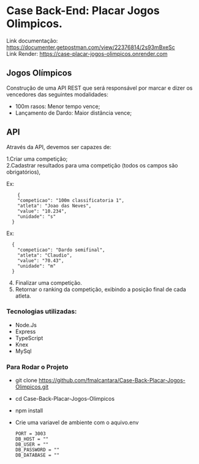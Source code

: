 
 # Case Back-End: Placar Jogos Olimpicos.

Link documentação: https://documenter.getpostman.com/view/22376814/2s93mBxeSc
<br/>
Link Render: https://case-placar-jogos-olimpicos.onrender.com

## Jogos Olímpicos
Construção de uma API REST que será responsável por marcar e dizer os vencedores das seguintes modalidades:

- 100m rasos: Menor tempo vence;
- Lançamento de Dardo: Maior distância vence;


## API
Através da API, devemos ser capazes de:

1.Criar uma competição;
<br/>
2.Cadastrar resultados para uma competição (todos os campos são obrigatórios), 

Ex:
  
        {
        "competicao": "100m classificatoria 1", 
        "atleta": "Joao das Neves", 
        "value": "10.234", 
        "unidade": "s"
      }


Ex:

      {
        "competicao": "Dardo semifinal", 
        "atleta": "Claudio", 
        "value": "70.43", 
        "unidade": "m"
      }

4. Finalizar uma competição.
5. Retornar o ranking da competição, exibindo a posição final de cada atleta.

### Tecnologias utilizadas:
- Node.Js
- Express
- TypeScript
- Knex
- MySql

### Para Rodar o Projeto
- git clone https://github.com/fmalcantara/Case-Back-Placar-Jogos-Olimpicos.git

- cd Case-Back-Placar-Jogos-Olimpicos

- npm install

- Crie uma variavel de ambiente com o aquivo.env

      PORT = 3003
      DB_HOST = ""
      DB_USER = ""
      DB_PASSWORD = ""
      DB_DATABASE = ""
